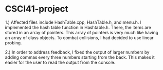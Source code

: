 # CSCI41-project

1.) Affected files include HashTable.cpp, HashTable.h, and menu.h. I implemented the hash table function in Hashtable.h. There, the items are stored in an array of pointers. This array of pointers is very much like having an array of class objects. To combat collisions, I had decided to use linear probing. 

2.) In order to address feedback, I fixed the output of larger numbers by adding commas every three numbers starting from the back. This makes it easier for the user to read the output from the console. 
